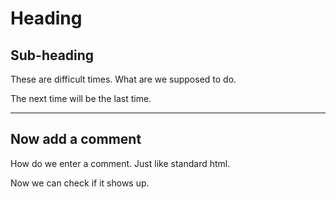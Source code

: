 <!-- 
html comment looks like this

 -->

# Heading

## Sub-heading

These are difficult times. What are we supposed to do.

The next time will be the last time.

***

## Now add a comment

How do we enter a comment. Just like standard html.

Now we can check if it shows up.